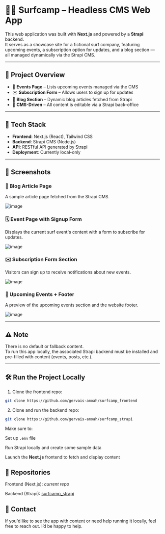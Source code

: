 # 🏄‍♂️ Surfcamp – Headless CMS Web App

This web application was built with **Next.js** and powered by a **Strapi** backend.  
It serves as a showcase site for a fictional surf company, featuring upcoming events, a subscription option for updates, and a blog section — all managed dynamically via the Strapi CMS.

---

## 🚀 Project Overview

- 📰 **Events Page** – Lists upcoming events managed via the CMS
- ✉️ **Subscription Form** – Allows users to sign up for updates
- 📝 **Blog Section** – Dynamic blog articles fetched from Strapi
- 🧠 **CMS-Driven** – All content is editable via a Strapi back-office

---

## 🔧 Tech Stack

- **Frontend**: Next.js (React), Tailwind CSS
- **Backend**: Strapi CMS (Node.js)
- **API**: RESTful API generated by Strapi
- **Deployment**: Currently local-only

---

## 📸 Screenshots
### 📝 Blog Article Page
A sample article page fetched from the Strapi CMS.

![image](https://github.com/user-attachments/assets/1cf7ccf5-e8c1-4332-83a6-7c4c3311e99c)

### 🗓️ Event Page with Signup Form
Displays the current surf event's content with a form to subscribe for updates.

![image](https://github.com/user-attachments/assets/6c3f1221-fd20-44ff-96ae-49a2f56c86e5)

### ✉️ Subscription Form Section
Visitors can sign up to receive notifications about new events.

![image](https://github.com/user-attachments/assets/9a6d3a71-a50f-47f3-aa15-825ef89fa8f3)

### 🌊 Upcoming Events + Footer
A preview of the upcoming events section and the website footer.

![image](https://github.com/user-attachments/assets/3b65995d-a94e-47da-a66c-ecc2a7a9cc8e)

---

## ⚠️ Note

There is no default or fallback content.  
To run this app locally, the associated Strapi backend must be installed and pre-filled with content (events, posts, etc.).

---

## 🛠 Run the Project Locally

1. Clone the frontend repo:
```bash
git clone https://github.com/gervais-amoah/surfcamp_frontend
```
2. Clone and run the backend repo:
```bash
git clone https://github.com/gervais-amoah/surfcamp_strapi
```
Make sure to:

  Set up `.env` file

  Run Strapi locally and create some sample data

  Launch the **Next.js** frontend to fetch and display content

## 🔗 Repositories

Frontend (Next.js): *current repo*

Backend (Strapi): [surfcamp_strapi](https://github.com/gervais-amoah/surfcamp_strapi)

## 💬 Contact

If you'd like to see the app with content or need help running it locally, feel free to reach out. I’d be happy to help.
